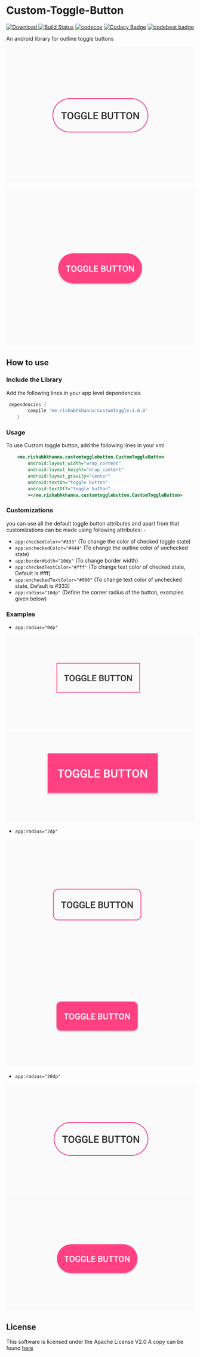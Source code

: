 # Custom-Toggle-Button
 [ ![Download](https://api.bintray.com/packages/rishabhk07/CustomToggle/CustomToggle/images/download.svg) ](https://bintray.com/rishabhk07/CustomToggle/CustomToggle/_latestVersion)
 [![Build Status](https://travis-ci.org/Rishabhk07/Custom-Toggle-Button.svg?branch=master)](https://travis-ci.org/Rishabhk07/Custom-Toggle-Button)
 [![codecov](https://codecov.io/gh/Rishabhk07/Custom-Toggle-Button/branch/master/graph/badge.svg)](https://codecov.io/gh/Rishabhk07/Custom-Toggle-Button)
 [![Codacy Badge](https://api.codacy.com/project/badge/Grade/d4822fd4495e40fb84d1d93a50007f4e)](https://www.codacy.com/app/Rishabhk07/Custom-Toggle-Button?utm_source=github.com&amp;utm_medium=referral&amp;utm_content=Rishabhk07/Custom-Toggle-Button&amp;utm_campaign=Badge_Grade)
 [![codebeat badge](https://codebeat.co/badges/7c891f60-116c-43a8-b77f-48c73816bc7e)](https://codebeat.co/projects/github-com-rishabhk07-custom-toggle-button-master)
 
 An android library for outline toggle buttons
 
 ![unchecked state](/screenshots/radius_10dp.png)
 
 ![checked state](/screenshots/radius_10dp_checked.png)
 
 ## How to use 
### Include the Library  
 Add the following lines in your app level dependencies
 ```groovy
  dependencies {
         compile 'me.rishabhkhanna:CustomToggle:1.0.0'
     }
 ```
 
 ### Usage
   To use Custom toggle button, add the following lines in your xml
   ```xml
       <me.rishabhkhanna.customtogglebutton.CustomToggleButton
           android:layout_width="wrap_content"
           android:layout_height="wrap_content"
           android:layout_gravity="center"
           android:textOn="toggle button"
           android:textOff="toggle button"
           ></me.rishabhkhanna.customtogglebutton.CustomToggleButton>
   ```
 
### Customizations
you can use all the default toggle button attributes and apart from that customizations can be made using following attributes: -
 
 
* ```app:checkedColor="#333"``` (To change the color of checked toggle state)
* ```app:uncheckedColor="#444"```   (To change the outline color of unchecked state)
* ```app:borderWidth="10dp"```  (To change border width)
* ```app:checkedTextColor="#fff"``` (To change text color of checked state, Default is #fff)
* ```app:uncheckedTextColor="#000"```   (To change text color of unchecked state, Default is #333)
* ```app:radius="10dp"```   (Define the corner radius of the button, examples given below)

### Examples

 * `app:radius="0dp"`
 
 ![radius 0dp unchecked](/screenshots/radius_0dp.png)
 ![radius 0dp checked](/screenshots/radius_0dp_checked.png)
 
 * `app:radius="2dp"`
 
 ![radius 2dp unchecked](/screenshots/radius_2dp.png)
 ![radius 2dp checked](/screenshots/radius_2dp_checked.png)
 
 * `app:radius="20dp"`
 
 ![radius 20dp unchecked](/screenshots/radius_20dp.png)
 ![radius 20dp checked](/screenshots/radius_20dp_checked.png)
 
 ## License 
 This software is licensed under the Apache License V2.0
 A copy can be found [here](./LICENSE.md)
 
 
 
 
 
 
